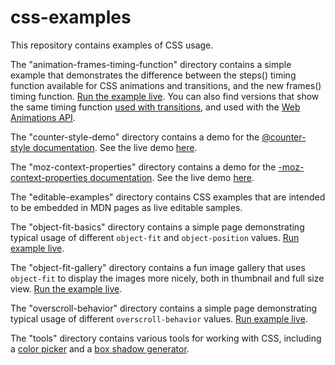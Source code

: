 # css-examples

This repository contains examples of CSS usage.

The "animation-frames-timing-function" directory contains a simple example that demonstrates the difference between the steps() timing function available for CSS animations and transitions, and the new frames() timing function. [Run the example live](http://mdn.github.io/css-examples/animation-frames-timing-function/). You can also find versions that show the same timing function [used with transitions](http://mdn.github.io/css-examples/animation-frames-timing-function/index-transitions.html), and used with the [Web Animations API](http://mdn.github.io/css-examples/animation-frames-timing-function/index-waa.html).

The "counter-style-demo" directory contains a demo for the [@counter-style documentation](https://developer.mozilla.org/en-US/docs/Web/CSS/@counter-style). See the live demo [here](https://mdn.github.io/css-examples/counter-style-demo/).

The "moz-context-properties" directory contains a demo for the [-moz-context-properties documentation](https://developer.mozilla.org/en-US/docs/Web/CSS/-moz-context-properties). See the live demo [here](https://mdn.github.io/css-examples/moz-context-properties/).

The "editable-examples" directory contains CSS examples that are intended to be embedded in MDN pages as live editable samples.

The "object-fit-basics" directory contains a simple page demonstrating typical usage of different <code>object-fit</code> and <code>object-position</code> values. [Run example live](http://mdn.github.io/css-examples/object-fit-basics/).

The "object-fit-gallery" directory contains a fun image gallery that uses <code>object-fit</code> to display the images more nicely, both in thumbnail and full size view. [Run the example live](http://mdn.github.io/css-examples/object-fit-gallery/).

The "overscroll-behavior" directory contains a simple page demonstrating typical usage of different <code>overscroll-behavior</code> values. [Run example live](http://mdn.github.io/css-examples/overscroll-behavior/).

The "tools" directory contains various tools for working with CSS, including a [color picker](http://mdn.github.io/css-examples/tools/color-picker/) and a [box shadow generator](http://mdn.github.io/css-examples/tools/box-shadow-generator/).
